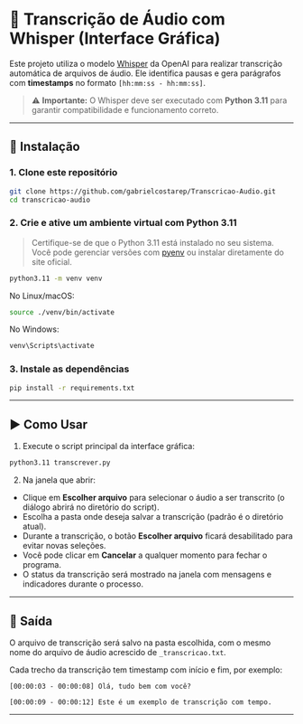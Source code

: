 
# 🧠 Transcrição de Áudio com Whisper (Interface Gráfica)

Este projeto utiliza o modelo [Whisper](https://github.com/openai/whisper) da OpenAI para realizar transcrição automática de arquivos de áudio. Ele identifica pausas e gera parágrafos com **timestamps** no formato `[hh:mm:ss - hh:mm:ss]`.

> ⚠️ **Importante:** O Whisper deve ser executado com **Python 3.11** para garantir compatibilidade e funcionamento correto.

---

## 🚀 Instalação

### 1. Clone este repositório

```bash
git clone https://github.com/gabrielcostarep/Transcricao-Audio.git
cd transcricao-audio
```

### 2. Crie e ative um ambiente virtual com Python 3.11

> Certifique-se de que o Python 3.11 está instalado no seu sistema. Você pode gerenciar versões com [pyenv](https://github.com/pyenv/pyenv) ou instalar diretamente do site oficial.

```bash
python3.11 -m venv venv
```

No Linux/macOS:

```bash
source ./venv/bin/activate
```

No Windows:

```bash
venv\Scripts\activate
```

### 3. Instale as dependências

```bash
pip install -r requirements.txt
```

---

## ▶️ Como Usar

1. Execute o script principal da interface gráfica:

```bash
python3.11 transcrever.py
```

2. Na janela que abrir:

- Clique em **Escolher arquivo** para selecionar o áudio a ser transcrito (o diálogo abrirá no diretório do script).
- Escolha a pasta onde deseja salvar a transcrição (padrão é o diretório atual).
- Durante a transcrição, o botão **Escolher arquivo** ficará desabilitado para evitar novas seleções.
- Você pode clicar em **Cancelar** a qualquer momento para fechar o programa.
- O status da transcrição será mostrado na janela com mensagens e indicadores durante o processo.

---

## 📄 Saída

O arquivo de transcrição será salvo na pasta escolhida, com o mesmo nome do arquivo de áudio acrescido de `_transcricao.txt`.

Cada trecho da transcrição tem timestamp com início e fim, por exemplo:

```
[00:00:03 - 00:00:08] Olá, tudo bem com você?

[00:00:09 - 00:00:12] Este é um exemplo de transcrição com tempo.
```

---
